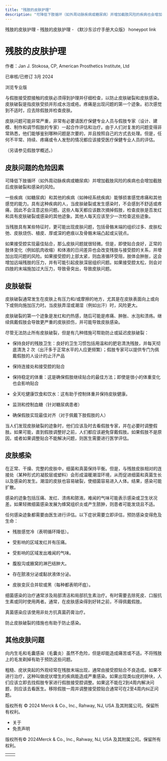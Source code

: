```yaml
---
title: "残肢的皮肤护理"
description: "可降低下肢循环（如外周动脉疾病或糖尿病）并增加截肢风险的疾病也会增加截肢后皮肤破裂和感染的风险。"
---
```


﻿残肢的皮肤护理 \- 残肢的皮肤护理 \- 《默沙东诊疗手册大众版》 honeypot link

# 残肢的皮肤护理

作者：Jan J. Stokosa, CP, American Prosthetics Institute, Ltd

已审核/已修订 3月 2024

浏览专业版

与假肢接受腔接触的皮肤必须得到护理并仔细检查，以防止皮肤破裂和皮肤感染。皮肤破裂是指皮肤受损并形成水泡或疮。疼痛是出现问题的第一个迹象。初次感觉到不适时，应去除假肢并检查皮肤。

皮肤问题可能非常严重，非常有必要请医疗保健专业人员与假肢专家（设计、建模、制作和调节假肢的专家）一起合作评估和治疗。由于人们对复发的问题变得非常熟悉，他们能够鉴别哪种问题是次要的，并且按照自己的方式去处理。但是，任何不平常、持续、疼痛或令人发愁的情况都应该接受医疗保健专业人员的评估。

（另请参见假肢学概述。）

## 皮肤问题的危险因素

可降低下肢循环（如外周动脉疾病或糖尿病）并增加截肢风险的疾病也会增加截肢后皮肤破裂和感染的风险。

一些疾病（如糖尿病）和其他的疾病（如神经系统疾病）能够损害感觉疼痛和其他感觉的能力。具有这种疾病的人，当皮肤破裂或发生感染时，不会感到不舒适或疼痛，因此不会注意这些问题。这些人每天都应该数次摘掉假肢，检查皮肤是否发红和具有皮肤破裂或感染的其他迹象。其他人每天应该至少一次检查这些迹象。

当残肢具有某些特征时，更可能出现皮肤问题，包括骨骼末端的组织过多、皮肤松弛、皮肤烧伤、植皮、厚或深的疤痕以及骨骼末端凸起或尖锐点。

如果接受腔实现最佳贴合，那么皮肤问题就很轻微。但是，即使贴合良好，正常的肢体变化（例如肌肉收缩）和体液的日间差异也会改变残肢与接受腔的关系，并增加出现问题的风险。如果接受腔的上部太紧，则血液循环受阻，肢体会肿胀，这会增加远端残肢的压力，并有可能引起皮肤深层组织问题。如果接受腔太松，则会对四肢的末端施加过大压力，导致骨突出，导致皮肤问题。

## 皮肤破裂

皮肤破裂通常发生在皮肤上有压力和/或摩擦的地方，尤其是在皮肤表面向上或向下或侧向施加压力时。当皮肤弄湿或潮湿（例如出汗）时，风险更大。

皮肤破裂的第一个迹象是发红和灼热感，随后可能是疼痛、肿胀、水泡和溃疡。继续佩戴假肢会导致更严重的皮肤损伤，并可能导致皮肤感染。

尽管无法防止所有皮肤破裂，但是有几种措施可帮助防止或延迟皮肤破裂：

- 保持良好的残肢卫生：良好的卫生习惯包括用温和的肥皂清洗残肢，并每天彻底清洗 2 次（出汗多于正常水平的人应更频繁）；假肢专家可以提供专门为佩戴假肢的人设计的止汗产品

- 保持连接处和接受腔的贴合

- 保持稳定的体重：这是确保假肢继续贴合的最佳方法；即使是很小的体重变化也会影响贴合

- 全天吃健康饮食和饮水：这有助于控制体重并保持皮肤健康。

- 监测和控制血糖（针对糖尿病患者）

- 确保假肢实现最佳对齐（对于佩戴下肢假肢的人）


当人们发现皮肤破裂的迹象时，他们应该及时去看假肢专家，并在必要时调整假肢。如果可能，直到假肢调整好之前，人们都应该避免穿戴假肢。如果假肢不是原因，或者如果调整贴合不能解决问题，则医生需要进行医学评估。

## 皮肤感染

在正常、干燥、完整的皮肤中，细菌和真菌保持平衡。但是，与残肢皮肤相对的连接处（某种形式的凝胶层或塑料）会形成温暖潮湿环境，从而促进细菌和真菌生长以及感染的发生。潮湿的皮肤也容易破裂，使细菌容易进入人体。结果，感染可能扩散。

感染的迹象包括压痛、发红、溃疡和脓液。难闻的气味可能表示感染或卫生状况差。如果轻微细菌感染发展为蜂窝组织炎或产生脓肿，则患者可能发烧且不适。

任何感染迹象都需要由医生进行评估。以下症状需要立即评估，预防感染变得危及生命：

- 残肢感觉冷（表明循环降低）。

- 受影响的区域发红并有压痛。

- 受影响的区域发出难闻的气味。

- 腹股沟或腋窝的淋巴结肿大。

- 存在脓液分泌或黏状液体分泌。

- 皮肤变灰合并软或黑（每种都表明坏疽）。


细菌感染的治疗通常涉及局部清洁和局部抗生素治疗。有时需要去除死皮、口服抗生素或同时使用两者。通常，在皮肤感染得到好转之前，不得佩戴假肢。

真菌感染应该使用非处方抗真菌药膏治疗。

防止皮肤破裂的措施也有助于防止感染。

## 其他皮肤问题

向内生毛和毛囊感染（毛囊炎）虽然不危险，但是却能造成痛苦或不适。不将残肢上的毛发剃掉有助于预防这些问题。

粗糙、疣状突起的外观经常在残肢末端出现，通常由接受腔贴合不良造成。如果不进行治疗，这种叫做疣状增生的疾病能造成严重感染。如果出现类似疣的肿块，人们应该立即去找假肢专家进行假肢接受腔调整。如果这不能在2到4周内解决问题，则应该去看医生。移除假肢一周并调整接受腔贴合通常可在2至4周内纠正问题。



版权所有 © 2024
Merck & Co., Inc., Rahway, NJ, USA 及其附属公司。保留所有权利。

- 关于
- 免责声明

版权所有© 2024Merck & Co., Inc., Rahway, NJ, USA 及其附属公司。保留所有权利。

|     |     |
| --- | --- |
|  |  |